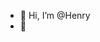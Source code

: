 - 👋 Hi, I’m @Henry
- 👀 

<!---
Henryt/Henryt is a ✨ special ✨ repository because its `README.md` (this file) appears on your GitHub profile.
You can click the Preview link to take a look at your changes.
--->
